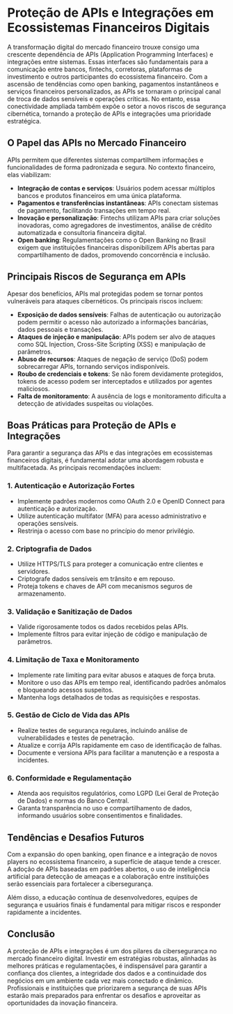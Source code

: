 # Proteção de APIs e Integrações em Ecossistemas Financeiros Digitais

A transformação digital do mercado financeiro trouxe consigo uma crescente dependência de APIs (Application Programming Interfaces) e integrações entre sistemas. Essas interfaces são fundamentais para a comunicação entre bancos, fintechs, corretoras, plataformas de investimento e outros participantes do ecossistema financeiro. Com a ascensão de tendências como open banking, pagamentos instantâneos e serviços financeiros personalizados, as APIs se tornaram o principal canal de troca de dados sensíveis e operações críticas. No entanto, essa conectividade ampliada também expõe o setor a novos riscos de segurança cibernética, tornando a proteção de APIs e integrações uma prioridade estratégica.

## O Papel das APIs no Mercado Financeiro

APIs permitem que diferentes sistemas compartilhem informações e funcionalidades de forma padronizada e segura. No contexto financeiro, elas viabilizam:

- **Integração de contas e serviços**: Usuários podem acessar múltiplos bancos e produtos financeiros em uma única plataforma.
- **Pagamentos e transferências instantâneas**: APIs conectam sistemas de pagamento, facilitando transações em tempo real.
- **Inovação e personalização**: Fintechs utilizam APIs para criar soluções inovadoras, como agregadores de investimentos, análise de crédito automatizada e consultoria financeira digital.
- **Open banking**: Regulamentações como o Open Banking no Brasil exigem que instituições financeiras disponibilizem APIs abertas para compartilhamento de dados, promovendo concorrência e inclusão.

## Principais Riscos de Segurança em APIs

Apesar dos benefícios, APIs mal protegidas podem se tornar pontos vulneráveis para ataques cibernéticos. Os principais riscos incluem:

- **Exposição de dados sensíveis**: Falhas de autenticação ou autorização podem permitir o acesso não autorizado a informações bancárias, dados pessoais e transações.
- **Ataques de injeção e manipulação**: APIs podem ser alvo de ataques como SQL Injection, Cross-Site Scripting (XSS) e manipulação de parâmetros.
- **Abuso de recursos**: Ataques de negação de serviço (DoS) podem sobrecarregar APIs, tornando serviços indisponíveis.
- **Roubo de credenciais e tokens**: Se não forem devidamente protegidos, tokens de acesso podem ser interceptados e utilizados por agentes maliciosos.
- **Falta de monitoramento**: A ausência de logs e monitoramento dificulta a detecção de atividades suspeitas ou violações.

## Boas Práticas para Proteção de APIs e Integrações

Para garantir a segurança das APIs e das integrações em ecossistemas financeiros digitais, é fundamental adotar uma abordagem robusta e multifacetada. As principais recomendações incluem:

### 1. **Autenticação e Autorização Fortes**

- Implemente padrões modernos como OAuth 2.0 e OpenID Connect para autenticação e autorização.
- Utilize autenticação multifator (MFA) para acesso administrativo e operações sensíveis.
- Restrinja o acesso com base no princípio do menor privilégio.

### 2. **Criptografia de Dados**

- Utilize HTTPS/TLS para proteger a comunicação entre clientes e servidores.
- Criptografe dados sensíveis em trânsito e em repouso.
- Proteja tokens e chaves de API com mecanismos seguros de armazenamento.

### 3. **Validação e Sanitização de Dados**

- Valide rigorosamente todos os dados recebidos pelas APIs.
- Implemente filtros para evitar injeção de código e manipulação de parâmetros.

### 4. **Limitação de Taxa e Monitoramento**

- Implemente rate limiting para evitar abusos e ataques de força bruta.
- Monitore o uso das APIs em tempo real, identificando padrões anômalos e bloqueando acessos suspeitos.
- Mantenha logs detalhados de todas as requisições e respostas.

### 5. **Gestão de Ciclo de Vida das APIs**

- Realize testes de segurança regulares, incluindo análise de vulnerabilidades e testes de penetração.
- Atualize e corrija APIs rapidamente em caso de identificação de falhas.
- Documente e versiona APIs para facilitar a manutenção e a resposta a incidentes.

### 6. **Conformidade e Regulamentação**

- Atenda aos requisitos regulatórios, como LGPD (Lei Geral de Proteção de Dados) e normas do Banco Central.
- Garanta transparência no uso e compartilhamento de dados, informando usuários sobre consentimentos e finalidades.

## Tendências e Desafios Futuros

Com a expansão do open banking, open finance e a integração de novos players no ecossistema financeiro, a superfície de ataque tende a crescer. A adoção de APIs baseadas em padrões abertos, o uso de inteligência artificial para detecção de ameaças e a colaboração entre instituições serão essenciais para fortalecer a cibersegurança.

Além disso, a educação contínua de desenvolvedores, equipes de segurança e usuários finais é fundamental para mitigar riscos e responder rapidamente a incidentes.

## Conclusão

A proteção de APIs e integrações é um dos pilares da cibersegurança no mercado financeiro digital. Investir em estratégias robustas, alinhadas às melhores práticas e regulamentações, é indispensável para garantir a confiança dos clientes, a integridade dos dados e a continuidade dos negócios em um ambiente cada vez mais conectado e dinâmico. Profissionais e instituições que priorizarem a segurança de suas APIs estarão mais preparados para enfrentar os desafios e aproveitar as oportunidades da inovação financeira.